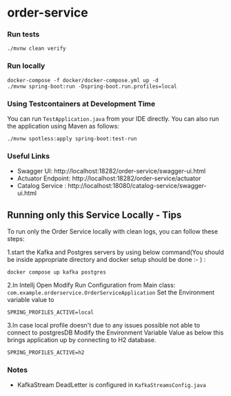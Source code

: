 # order-service

### Run tests

```shell
./mvnw clean verify
```

### Run locally

```shell
docker-compose -f docker/docker-compose.yml up -d
./mvnw spring-boot:run -Dspring-boot.run.profiles=local
```
### Using Testcontainers at Development Time
You can run `TestApplication.java` from your IDE directly.
You can also run the application using Maven as follows:

```shell
./mvnw spotless:apply spring-boot:test-run
```


### Useful Links
* Swagger UI: http://localhost:18282/order-service/swagger-ui.html
* Actuator Endpoint: http://localhost:18282/order-service/actuator
* Catalog Service : http://localhost:18080/catalog-service/swagger-ui.html

## Running only this Service Locally - Tips

To run only the Order Service locally with clean logs, you can follow these steps:



1.start the Kafka and Postgres servers by using below command(You should be inside appropriate directory and docker setup should be done :- ) :
```shell
docker compose up kafka postgres
```
2.In IntelIj Open Modify Run Configuration from Main class:
        `com.example.orderservice.OrderServiceApplication`
Set the Environment variable value to 
```text
SPRING_PROFILES_ACTIVE=local
```

3.In case local profile doesn't due to any issues possible not able to connect to postgresDB
Modify the Environment Variable Value as below this brings application up by connecting to H2 database.
```text
SPRING_PROFILES_ACTIVE=h2
```


### Notes
* KafkaStream DeadLetter is configured in `KafkaStreamsConfig.java`
